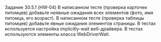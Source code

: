 Задание 30.5.1 (HW-04) В написанном тесте (проверка карточек питомцев) добавьте неявные ожидания всех элементов (фото, имя питомца, его возраст). В написанном тесте (проверка таблицы питомцев) добавьте явные ожидания элементов страницы. В тестах используется настройка implicitly-wait веб-драйвера. В тестах используются элементы класса WebDriverWait.
